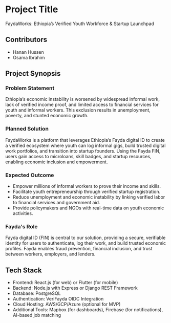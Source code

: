 # Project Title
FaydaWorks: Ethiopia’s Verified Youth Workforce & Startup Launchpad

## Contributors
- Hanan Hussen
- Osama Ibrahim

## Project Synopsis

### Problem Statement
Ethiopia’s economic instability is worsened by widespread informal work, lack of verified income proof, and limited access to financial services for youth and informal workers. This exclusion results in unemployment, poverty, and stunted economic growth.

### Planned Solution
FaydaWorks is a platform that leverages Ethiopia’s Fayda digital ID to create a verified ecosystem where youth can log informal gigs, build trusted digital work portfolios, and transition into startup founders. Using the Fayda FIN, users gain access to microloans, skill badges, and startup resources, enabling economic inclusion and empowerment.

### Expected Outcome
- Empower millions of informal workers to prove their income and skills.
- Facilitate youth entrepreneurship through verified startup registration.
- Reduce unemployment and economic instability by linking verified labor to financial services and government aid.
- Provide policymakers and NGOs with real-time data on youth economic activities.

### Fayda's Role
Fayda digital ID (FIN) is central to our solution, providing a secure, verifiable identity for users to authenticate, log their work, and build trusted economic profiles. Fayda enables fraud prevention, financial inclusion, and trust between workers, employers, and lenders.

## Tech Stack
- Frontend: React.js (for web) or Flutter (for mobile)
- Backend: Node.js with Express or Django REST Framework
- Database: PostgreSQL
- Authentication: VeriFayda OIDC Integration
- Cloud Hosting: AWS/GCP/Azure (optional for MVP)
- Additional Tools: Mapbox (for dashboards), Firebase (for notifications), AI-based job matching 

